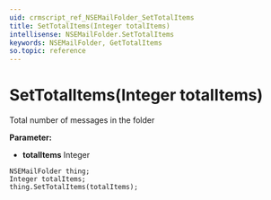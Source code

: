 ```yaml
---
uid: crmscript_ref_NSEMailFolder_SetTotalItems
title: SetTotalItems(Integer totalItems)
intellisense: NSEMailFolder.SetTotalItems
keywords: NSEMailFolder, GetTotalItems
so.topic: reference
---
```


# SetTotalItems(Integer totalItems)

Total number of messages in the folder

**Parameter:** 
 - **totalItems** Integer

```crmscript
NSEMailFolder thing;
Integer totalItems;
thing.SetTotalItems(totalItems);
```

